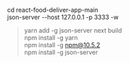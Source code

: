 cd react-food-deliver-app-main   
json-server --host 127.0.0.1 -p 3333 -w
> yarn add -g json-server
next build           
npm install -g yarn    
npm install -g npm@10.5.2             
npm install -g json-server    